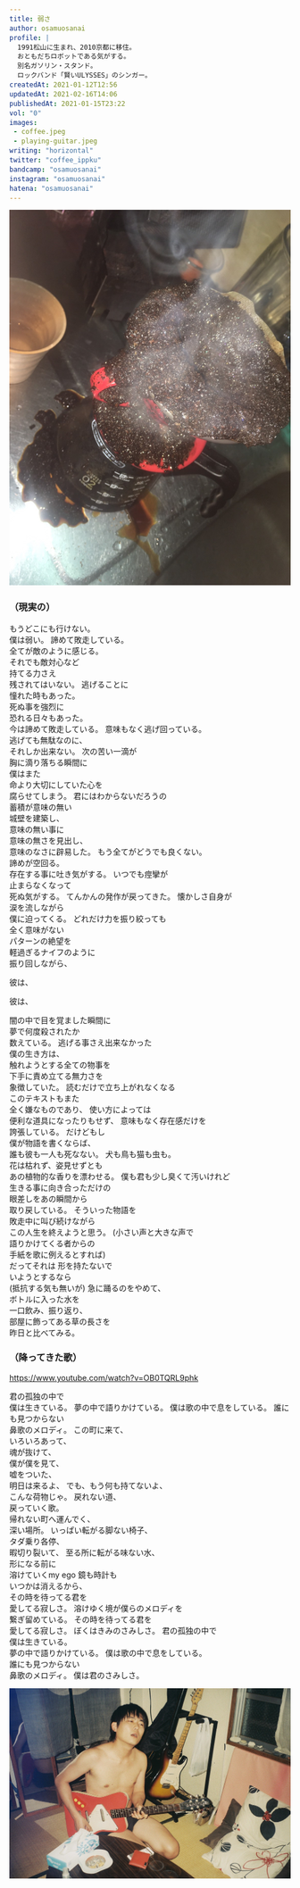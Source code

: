 ```yaml
---
title: 弱さ
author: osamuosanai
profile: |
  1991松山に生まれ、2010京都に移住。
  おともだちロボットである気がする。
  別名ガソリン・スタンド。
  ロックバンド「賢いULYSSES」のシンガー。
createdAt: 2021-01-12T12:56
updatedAt: 2021-02-16T14:06
publishedAt: 2021-01-15T23:22
vol: "0"
images:
 - coffee.jpeg
 - playing-guitar.jpeg
writing: "horizontal"
twitter: "coffee_ippku"
bandcamp: "osamuosanai"
instagram: "osamuosanai"
hatena: "osamuosanai"
---
```


![](coffee.jpeg)

### （現実の）

もうどこにも行けない。<br class="sm:hidden"/>僕は弱い。
諦めて敗走している。<br class="md:hidden"/>全てが敵のように感じる。<br class="xl:hidden"/>それでも敵対心など<br class="md:hidden"/>持てる力さえ<br class="md:hidden"/>残されてはいない。
逃げることに<br class="sm:hidden"/>憧れた時もあった。<br class="lg:hidden"/>死ぬ事を強烈に<br class="sm:hidden"/>恐れる日々もあった。<br class="xl:hidden"/>今は諦めて敗走している。
意味もなく逃げ回っている。<br class="lg:hidden"/>逃げても無駄なのに、<br class="md:hidden"/>それしか出来ない。
次の苦い一滴が<br class="sm:hidden"/>胸に滴り落ちる瞬間に<br class="xl:hidden"/>僕はまた<br class="sm:hidden"/>命より大切にしていた心を<br class="md:hidden"/>腐らせてしまう。
君にはわからないだろうの<br class="lg:hidden"/>蓄積が意味の無い<br class="sm:hidden"/>城壁を建築し、<br class="xl:hidden"/>意味の無い事に<br class="sm:hidden"/>意味の無さを見出し、<br class="lg:hidden"/>意味のなさに辟易した。
もう全てがどうでも良くない。<br class="xl:hidden"/>諦めが空回る。<br class="md:hidden"/>存在する事に吐き気がする。
いつでも痙攣が<br class="sm:hidden"/>止まらなくなって<br class="md:hidden"/>死ぬ気がする。
てんかんの発作が戻ってきた。
懐かしさ自身が<br class="sm:hidden"/>涙を流しながら<br class="md:hidden"/>僕に迫ってくる。
どれだけ力を振り絞っても<br class="lg:hidden"/>全く意味がない<br class="sm:hidden"/>パターンの絶望を<br class="xl:hidden"/>軽過ぎるナイフのように<br class="md:hidden"/>振り回しながら、

彼は、

彼は、

闇の中で目を覚ました瞬間に<br class="lg:hidden"/>夢で何度殺されたか<br class="sm:hidden"/>数えている。
逃げる事さえ出来なかった<br class="md:hidden"/>僕の生き方は、<br class="lg:hidden"/>触れようとする全ての物事を<br class="xl:hidden"/>下手に責め立てる無力さを<br class="md:hidden"/>象徴していた。
読むだけで立ち上がれなくなる<br class="lg:hidden"/>このテキストもまた<br class="md:hidden"/>全く嫌なものであり、
使い方によっては<br class="md:hidden"/>便利な道具になったりもせず、
意味もなく存在感だけを<br class="sm:hidden"/>誇張している。
だけどもし<br class="sm:hidden"/>僕が物語を書くならば、<br class="lg:hidden"/>誰も彼も一人も死なない。
犬も鳥も猫も虫も。<br class="md:hidden"/>花は枯れず、姿見せずとも<br class="xl:hidden"/>あの植物的な香りを漂わせる。
僕も君も少し臭くて汚いけれど<br class="xl:hidden"/>生きる事に向き合っただけの<br class="md:hidden"/>眼差しをあの瞬間から<br class="lg:hidden"/>取り戻している。
そういった物語を<br class="md:hidden"/>敗走中に叫び続けながら<br class="lg:hidden"/>この人生を終えようと思う。
(小さい声と大きな声で<br class="md:hidden"/>語りかけてくる者からの<br class="xl:hidden"/>手紙を歌に例えるとすれば)<br class="md:hidden"/>だってそれは
形を持たないで<br class="sm:hidden"/>いようとするなら<br class="lg:hidden"/>(抵抗する気も無いが)
急に踊るのをやめて、<br class="md:hidden"/>ボトルに入った水を<br class="xl:hidden"/>一口飲み、振り返り、<br class="md:hidden"/>部屋に飾ってある草の長さを<br class="lg:hidden"/>昨日と比べてみる。

### （降ってきた歌）

https://www.youtube.com/watch?v=OB0TQRL9phk

君の孤独の中で<br class="sm:hidden"/>僕は生きている。
夢の中で語りかけている。
僕は歌の中で息をしている。
誰にも見つからない<br class="sm:hidden"/>鼻歌のメロディ。
この町に来て、<br class="sm:hidden"/>いろいろあって、<br class="xl:hidden"/>魂が抜けて、<br class="sm:hidden"/>僕が僕を見て、<br class="lg:hidden"/>嘘をついた、<br class="sm:hidden"/>明日は来るよ、
でも、もう何も持てないよ、<br class="md:hidden"/>こんな荷物じゃ。
戻れない道、<br class="sm:hidden"/>戻っていく歌。<br class="lg:hidden"/>帰れない町へ運んでく、<br class="sm:hidden"/>深い場所。
いっぱい転がる脚ない椅子、<br class="lg:hidden"/>タダ乗り各停、<br class="sm:hidden"/>暇切り裂いて、
至る所に転がる味ない水、<br class="lg:hidden"/>形になる前に<br class="sm:hidden"/>溶けていくmy ego
鏡も時計も<br class="sm:hidden"/>いつかは消えるから、<br class="lg:hidden"/>その時を待ってる君を<br class="sm:hidden"/>愛してる寂しさ。
溶けゆく境が僕らのメロディを<br class="md:hidden"/>繋ぎ留めている。
その時を待ってる君を<br class="md:hidden"/>愛してる寂しさ。
ぼくはきみのさみしさ。
君の孤独の中で<br class="sm:hidden"/>僕は生きている。<br class="lg:hidden"/>夢の中で語りかけている。
僕は歌の中で息をしている。<br class="lg:hidden"/>誰にも見つからない<br class="md:hidden"/>鼻歌のメロディ。
僕は君のさみしさ。

![](playing-guitar.jpeg)

